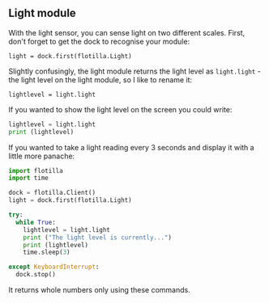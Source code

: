 ## Light module

With the light sensor, you can sense light on two different scales.
First, don't forget to get the dock to recognise your module:

`light = dock.first(flotilla.Light)`

Slightly confusingly, the light module returns the light level as `light.light` - the light level on the light module, so I like to rename it:

`lightlevel = light.light`

If you wanted to show the light level on the screen you could write:

```python
lightlevel = light.light
print (lightlevel)
```

If you wanted to take a light reading every 3 seconds and display it with a little more panache:

```python
import flotilla
import time

dock = flotilla.Client()
light = dock.first(flotilla.Light)

try:
  while True:
    lightlevel = light.light
    print ("The light level is currently...")
    print (lightlevel)
    time.sleep(3)

except KeyboardInterrupt:
  dock.stop()
```


It returns whole numbers only using these commands.

